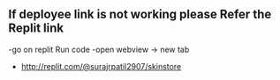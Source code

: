 ## If deployee link is not working please Refer the Replit link 
-go on replit Run code 
-open webview -> new tab
- http://replit.com/@surajrpatil2907/skinstore
